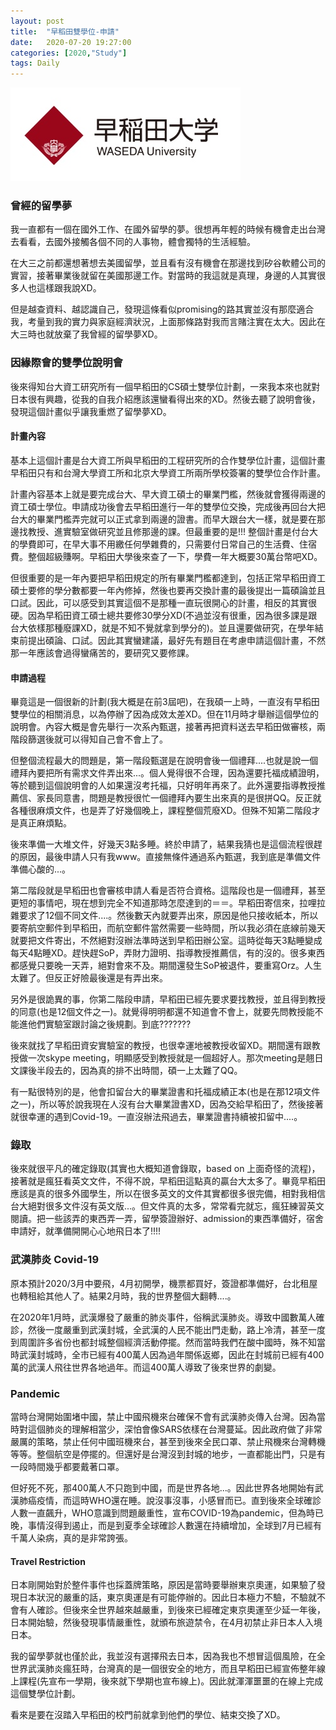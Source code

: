 ```yaml
---
layout: post
title:  "早稻田雙學位-申請"
date:   2020-07-20 19:27:00
categories: [2020,"Study"]
tags: Daily
---
```


![](/assets/images/Daily/waseda/logo.jpg)

### 曾經的留學夢

我一直都有一個在國外工作、在國外留學的夢。很想再年輕的時候有機會走出台灣去看看，去國外接觸各個不同的人事物，體會獨特的生活經驗。

在大三之前都還想著想去美國留學，並且看有沒有機會在那邊找到矽谷軟體公司的實習，接著畢業後就留在美國那邊工作。對當時的我這就是真理，身邊的人其實很多人也這樣跟我說XD。

但是越查資料、越認識自己，發現這條看似promising的路其實並沒有那麼適合我，考量到我的實力與家庭經濟狀況，上面那條路對我而言賭注實在太大。因此在大三時也就放棄了我曾經的留學夢XD。

### 因緣際會的雙學位說明會

後來得知台大資工研究所有一個早稻田的CS碩士雙學位計劃，一來我本來也就對日本很有興趣，從我的自我介紹應該還蠻看得出來的XD。然後去聽了說明會後，發現這個計畫似乎讓我重燃了留學夢XD。

#### 計畫內容

基本上這個計畫是台大資工所與早稻田的工程研究所的合作雙學位計畫，這個計畫早稻田只有和台灣大學資工所和北京大學資工所兩所學校簽署的雙學位合作計畫。

計畫內容基本上就是要完成台大、早大資工碩士的畢業門檻，然後就會獲得兩邊的資工碩士學位。申請成功後會去早稻田進行一年的雙學位交換，完成後再回台大把台大的畢業門檻弄完就可以正式拿到兩邊的證書。而早大跟台大一樣，就是要在那邊找教授、進實驗室做研究並且修那邊的課。但最重要的是!!! 整個計畫是付台大的學費即可，在早大事不用繳任何學雜費的，只需要付日常自己的生活費、住宿費。整個超級賺啊。早稻田大學後來查了一下，學費一年大概要30萬台幣吧XD。

但很重要的是一年內要把早稻田規定的所有畢業門檻都達到，包括正常早稻田資工碩士要修的學分數都要一年內修掉，然後也要再交換計畫的最後提出一篇碩論並且口試。因此，可以感受到其實這個不是那種一直玩很開心的計畫，相反的其實很硬。因為早稻田資工碩士總共要修30學分XD(不過並沒有很重，因為很多課是跟台大依樣那種廢課XD，就是不知不覺就拿到學分的)。並且還要做研究，在學年結束前提出碩論、口試。因此其實蠻建議，最好先有題目在考慮申請這個計畫，不然那一年應該會過得蠻痛苦的，要研究又要修課。


#### 申請過程

畢竟這是一個很新的計劃(我大概是在前3屆吧)，在我碩一上時，一直沒有早稻田雙學位的相關消息，以為停辦了因為成效太差XD。但在11月時才舉辦這個學位的說明會。內容大概是會先舉行一次系內甄選，接著再把資料送去早稻田做審核，兩階段篩選後就可以得知自己會不會上了。

但整個流程最大的問題是，第一階段甄選是在說明會後一個禮拜....也就是說一個禮拜內要把所有需求文件弄出來...。個人覺得很不合理，因為還要托福成績證明，等於聽到這個說明會的人如果還沒考托福，只好明年再來了。此外還要指導教授推薦信、家長同意書，問題是教授很忙一個禮拜內要生出來真的是很拼QQ。反正就各種很麻煩文件，也是弄了好幾個晚上，課程整個荒廢XD。但殊不知第二階段才是真正麻煩點。

後來準備一大堆文件，好幾天3點多睡。終於申請了，結果我猜也是這個流程很趕的原因，最後申請人只有我www。直接無條件通過系內甄選，我到底是準備文件準備心酸的...。

第二階段就是早稻田也會審核申請人看是否符合資格。這階段也是一個禮拜，甚至更短的事情吧，現在想到完全不知道那時怎麼達到的＝＝。早稻田寄信來，拉哩拉雜要求了12個不同文件....。然後數天內就要弄出來，原因是他只接收紙本，所以要寄航空郵件到早稻田，而航空郵件當然需要一些時間，所以我必須在底線前幾天就要把文件寄出，不然絕對沒辦法準時送到早稻田辦公室。這時從每天3點睡變成每天4點睡XD。趕快趕SoP，弄財力證明、指導教授推薦信，有的沒的。很多東西都感覺只要晚一天弄，絕對會來不及。期間還發生SoP被退件，要重寫Orz。人生太難了。但反正好險最後還是有弄出來。

另外是很詭異的事，你第二階段申請，早稻田已經先要求要找教授，並且得到教授的同意(也是12個文件之一)。就覺得明明都還不知道會不會上，就要先問教授能不能進他們實驗室跟討論之後規劃。到底???????

後來就找了早稻田資安實驗室的教授，也很幸運地被教授收留XD。期間還有跟教授做一次skype meeting，明顯感受到教授就是一個超好人。那次meeting是翹日文課後半段去的，因為真的排不出時間，碩一上太難了QQ。

有一點很特別的是，他會扣留台大的畢業證書和托福成績正本(也是在那12項文件之一)，所以等於說我現在人沒有台大畢業證書XD，因為交給早稻田了，然後接著就很幸運的遇到Covid-19。一直沒辦法飛過去，畢業證書持續被扣留中....。

### 錄取

後來就很平凡的確定錄取(其實也大概知道會錄取，based on 上面奇怪的流程)，接著就是瘋狂看英文文件，不得不說，早稻田這點真的贏台大太多了。畢竟早稻田應該是真的很多外國學生，所以在很多英文的文件其實都很多很完備，相對我相信台大絕對很多文件沒有英文版...。但文件真的太多，常常看完就忘，瘋狂練習英文閱讀。把一些該弄的東西弄一弄，留學簽證辦好、admission的東西準備好，宿舍申請好，就準備開開心心地飛日本了!!!!


### 武漢肺炎 Covid-19

原本預計2020/3月中要飛，4月初開學，機票都買好，簽證都準備好，台北租屋也轉租給其他人了。結果2月時，我的世界整個大翻轉....。

在2020年1月時，武漢爆發了嚴重的肺炎事件，俗稱武漢肺炎。導致中國數萬人確診，然後一度嚴重到武漢封城，全武漢的人民不能出門走動，路上冷清，甚至一度到周圍許多省份也都封城整個經濟活動停擺。然而當時我們在酸中國時，殊不知當時武漢封城時，全市已經有400萬人因為過年關係返鄉，因此在封城前已經有400萬的武漢人飛往世界各地過年。而這400萬人導致了後來世界的劇變。


### Pandemic

當時台灣開始圍堵中國，禁止中國飛機來台確保不會有武漢肺炎傳入台灣。因為當時對這個肺炎的理解相當少，深怕會像SARS依樣在台灣蔓延。因此政府做了非常嚴厲的策略，禁止任何中國班機來台，甚至到後來全民口罩、禁止飛機來台灣轉機等等。整個航空是停擺的。但還好是台灣沒到封城的地步，一直都能出門，只是有一段時間幾乎都要戴著口罩。

但好死不死，那400萬人不只跑到中國，而是世界各地...。因此世界各地開始有武漢肺癌疫情，而這時WHO還在睡。說沒事沒事，小感冒而已。直到後來全球確診人數一直飆升，WHO意識到問題嚴重性，宣布COVID-19為pandemic，但為時已晚，事情沒得到遏止，而是到夏季全球確診人數還在持續增加，全球到7月已經有千萬人染病，真的是非常誇張。

#### Travel Restriction

日本剛開始對於整件事件也採蓋牌策略，原因是當時要舉辦東京奧運，如果驗了發現日本狀況的嚴重的話，東京奧運是有可能停辦的。因此日本極力不驗，不驗就不會有人確診。但後來全世界越來越嚴重，到後來已經確定東京奧運至少延一年後，日本開始驗，然後發現事情嚴重性，就頒布旅遊禁令，在4月初禁止非日本人入境日本。

我的留學夢就也僅於此，我並沒有選擇飛去日本，因為我也不想冒這個風險，在全世界武漢肺炎瘋狂時，台灣真的是一個很安全的地方，而且早稻田已經宣佈整年線上課程(先宣布一學期，後來就下學期也宣布線上)。因此就渾渾噩噩的在線上完成這個雙學位計劃。

看來是要在沒踏入早稻田的校門前就拿到他們的學位、結束交換了XD。